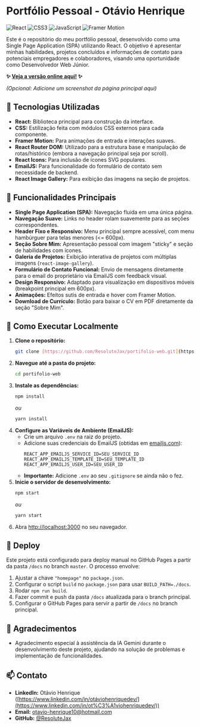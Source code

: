 # Portfólio Pessoal - Otávio Henrique

![React](https://img.shields.io/badge/React-20232A?style=for-the-badge&logo=react&logoColor=61DAFB)
![CSS3](https://img.shields.io/badge/CSS3-1572B6?style=for-the-badge&logo=css3&logoColor=white)
![JavaScript](https://img.shields.io/badge/JavaScript-F7DF1E?style=for-the-badge&logo=javascript&logoColor=black)
![Framer Motion](https://img.shields.io/badge/Framer_Motion-0055FF?style=for-the-badge&logo=framer&logoColor=white)

Este é o repositório do meu portfólio pessoal, desenvolvido como uma Single Page Application (SPA) utilizando React. O objetivo é apresentar minhas habilidades, projetos concluídos e informações de contato para potenciais empregadores e colaboradores, visando uma oportunidade como Desenvolvedor Web Júnior.

**✨ [Veja a versão online aqui!](https://resolutejax.github.io/portifolio-web/) ✨**

*(Opcional: Adicione um screenshot da página principal aqui)*
## 🚀 Tecnologias Utilizadas

* **React:** Biblioteca principal para construção da interface.
* **CSS:** Estilização feita com módulos CSS externos para cada componente.
* **Framer Motion:** Para animações de entrada e interações suaves.
* **React Router DOM:** Utilizado para a estrutura base e manipulação de rotas/histórico (embora a navegação principal seja por scroll).
* **React Icons:** Para inclusão de ícones SVG populares.
* **EmailJS:** Para funcionalidade do formulário de contato sem necessidade de backend.
* **React Image Gallery:** Para exibição das imagens na seção de projetos.

## 🌟 Funcionalidades Principais

* **Single Page Application (SPA):** Navegação fluida em uma única página.
* **Navegação Suave:** Links no header rolam suavemente para as seções correspondentes.
* **Header Fixo e Responsivo:** Menu principal sempre acessível, com menu hambúrguer para telas menores (<= 600px).
* **Seção Sobre Mim:** Apresentação pessoal com imagem "sticky" e seção de habilidades com ícones.
* **Galeria de Projetos:** Exibição interativa de projetos com múltiplas imagens (`react-image-gallery`).
* **Formulário de Contato Funcional:** Envio de mensagens diretamente para o email do proprietário via EmailJS com feedback visual.
* **Design Responsivo:** Adaptado para visualização em dispositivos móveis (breakpoint principal em 600px).
* **Animações:** Efeitos sutis de entrada e hover com Framer Motion.
* **Download de Currículo:** Botão para baixar o CV em PDF diretamente da seção "Sobre Mim".

## 🔧 Como Executar Localmente

1.  **Clone o repositório:**
    ```bash
    git clone [https://github.com/ResoluteJax/portifolio-web.git](https://github.com/ResoluteJax/portifolio-web.git)
    ```
2.  **Navegue até a pasta do projeto:**
    ```bash
    cd portifolio-web
    ```
3.  **Instale as dependências:**
    ```bash
    npm install
    ```
    *ou*
    ```bash
    yarn install
    ```
4.  **Configure as Variáveis de Ambiente (EmailJS):**
    * Crie um arquivo `.env` na raiz do projeto.
    * Adicione suas credenciais do EmailJS (obtidas em [emailjs.com](https://www.emailjs.com/)):
        ```
        REACT_APP_EMAILJS_SERVICE_ID=SEU_SERVICE_ID
        REACT_APP_EMAILJS_TEMPLATE_ID=SEU_TEMPLATE_ID
        REACT_APP_EMAILJS_USER_ID=SEU_USER_ID
        ```
    * **Importante:** Adicione `.env` ao seu `.gitignore` se ainda não o fez.
5.  **Inicie o servidor de desenvolvimento:**
    ```bash
    npm start
    ```
    *ou*
    ```bash
    yarn start
    ```
6.  Abra [http://localhost:3000](http://localhost:3000) no seu navegador.

## 📄 Deploy

Este projeto está configurado para deploy manual no GitHub Pages a partir da pasta `/docs` no branch `master`. O processo envolve:

1.  Ajustar a chave `"homepage"` no `package.json`.
2.  Configurar o script `build` no `package.json` para usar `BUILD_PATH=./docs`.
3.  Rodar `npm run build`.
4.  Fazer commit e push da pasta `/docs` atualizada para o branch principal.
5.  Configurar o GitHub Pages para servir a partir de `/docs` no branch principal.

## 🙏 Agradecimentos

* Agradecimento especial à assistência da IA Gemini durante o desenvolvimento deste projeto, ajudando na solução de problemas e implementação de funcionalidades.

## 📫 Contato

* **LinkedIn:** Otávio Henrique ([https://www.linkedin.com/in/otáviohenriquedev/](https://www.linkedin.com/in/ot%C3%A1viohenriquedev/))
* **Email:** otavio-henrique10@hotmail.com
* **GitHub:** [@ResoluteJax](https://github.com/ResoluteJax)
